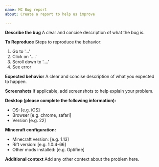 ```yaml
---
name: MC Bug report
about: Create a report to help us improve

---
```


**Describe the bug**
A clear and concise description of what the bug is.

**To Reproduce**
Steps to reproduce the behavior:
1. Go to '...'
2. Click on '....'
3. Scroll down to '....'
4. See error

**Expected behavior**
A clear and concise description of what you expected to happen.

**Screenshots**
If applicable, add screenshots to help explain your problem.

**Desktop (please complete the following information):**
 - OS: [e.g. iOS]
 - Browser [e.g. chrome, safari]
 - Version [e.g. 22]

**Minecraft configuration:**
- Minecraft version: [e.g. 1.13]
- Rift version: [e.g. 1.0.4-66]
- Other mods installed: [e.g. Optifine]

**Additional context**
Add any other context about the problem here.

